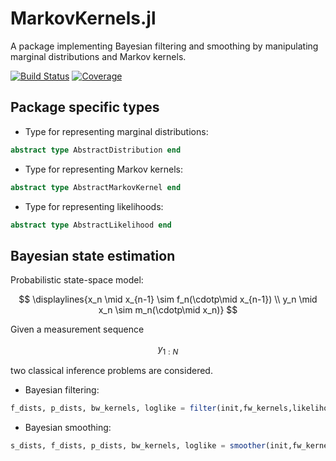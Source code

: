 # MarkovKernels.jl 

A package implementing Bayesian filtering and smoothing by manipulating marginal distributions and Markov kernels.

[![Build Status](https://github.com/filtron/MarkovKernels.jl/actions/workflows/CI.yml/badge.svg?branch=main)](https://github.com/filtron/MarkovKernels.jl/actions/workflows/CI.yml?query=branch%3Amain)
[![Coverage](https://codecov.io/gh/filtron/MarkovKernels.jl/branch/main/graph/badge.svg)](https://codecov.io/gh/filtron/MarkovKernels.jl)

## Package specific types

* Type for representing marginal distributions: 

```julia
abstract type AbstractDistribution end
```

* Type for representing Markov kernels: 

```julia
abstract type AbstractMarkovKernel end
```

* Type for representing likelihoods: 

```julia
abstract type AbstractLikelihood end
```

## Bayesian state estimation 
Probabilistic state-space model:

$$ 
\displaylines{x_n \mid x_{n-1} \sim f_n(\cdotp\mid x_{n-1}) \\
y_n \mid x_n \sim m_n(\cdotp\mid x_n)}
$$

Given a measurement sequence 

$$ y_{1:N} $$ 

two classical inference problems are considered. 

* Bayesian filtering:
```julia
f_dists, p_dists, bw_kernels, loglike = filter(init,fw_kernels,likelihoods,aligned)
```

* Bayesian smoothing: 
```julia
s_dists, f_dists, p_dists, bw_kernels, loglike = smoother(init,fw_kernels,likelihoods,aligned)
```

